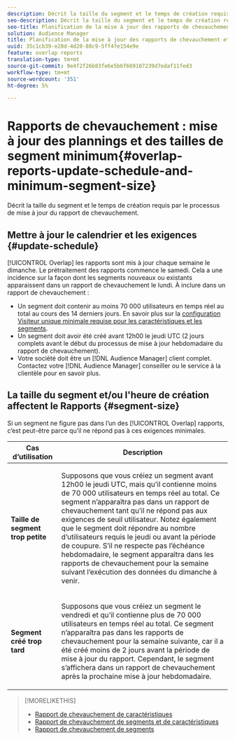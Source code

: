 ```yaml
---
description: Décrit la taille du segment et le temps de création requis par le processus de mise à jour du rapport de chevauchement.
seo-description: Décrit la taille du segment et le temps de création requis par le processus de mise à jour du rapport de chevauchement.
seo-title: Planification de la mise à jour des rapports de chevauchement et taille minimale du segment
solution: Audience Manager
title: Planification de la mise à jour des rapports de chevauchement et taille minimale du segment
uuid: 35c1cb39-e28d-4d20-88c9-5ff4fe154e9e
feature: overlap reports
translation-type: tm+mt
source-git-commit: 9e4f2f26b83fe6e5b6f669107239d7edaf11fed3
workflow-type: tm+mt
source-wordcount: '351'
ht-degree: 5%

---
```



# Rapports de chevauchement : mise à jour des plannings et des tailles de segment minimum{#overlap-reports-update-schedule-and-minimum-segment-size}

Décrit la taille du segment et le temps de création requis par le processus de mise à jour du rapport de chevauchement.

## Mettre à jour le calendrier et les exigences {#update-schedule}

[!UICONTROL Overlap] les rapports sont mis à jour chaque semaine le dimanche. Le prétraitement des rapports commence le samedi. Cela a une incidence sur la façon dont les segments nouveaux ou existants apparaissent dans un rapport de chevauchement le lundi. À inclure dans un rapport de chevauchement :

* Un segment doit contenir au moins 70 000 utilisateurs en temps réel au total au cours des 14 derniers jours. En savoir plus sur la [configuration Visiteur unique minimale requise pour les caractéristiques et les segments](../../reporting/report-sampling.md#data-sampling-ratio).
* Un segment doit avoir été créé avant 12h00 le jeudi UTC (2 jours complets avant le début du processus de mise à jour hebdomadaire du rapport de chevauchement).
* Votre société doit être un [!DNL Audience Manager] client complet. Contactez votre [!DNL Audience Manager] conseiller ou le service à la clientèle pour en savoir plus.

## La taille du segment et/ou l&#39;heure de création affectent le Rapports {#segment-size}

Si un segment ne figure pas dans l’un des [!UICONTROL Overlap] rapports, c’est peut-être parce qu’il ne répond pas à ces exigences minimales.

<table id="table_BE2937C1FA314BBDBD1D026321D6E6B1"> 
 <thead> 
  <tr> 
   <th colname="col1" class="entry"> Cas d’utilisation </th> 
   <th colname="col2" class="entry"> Description </th> 
  </tr> 
 </thead>
 <tbody> 
  <tr> 
   <td colname="col1"> <p> <b>Taille de segment trop petite</b> </p> </td> 
   <td colname="col2"> <p>Supposons que vous créiez un segment avant 12h00 le jeudi UTC, mais qu’il contienne moins de 70 000 utilisateurs en temps réel au total. Ce segment n’apparaîtra pas dans un rapport <span class="wintitle"> de chevauchement</span> tant qu’il ne répond pas aux exigences de seuil utilisateur. Notez également que le segment doit répondre au nombre d’utilisateurs requis le jeudi ou avant la période de coupure. S’il ne respecte pas l’échéance hebdomadaire, le segment apparaîtra dans les rapports <span class="wintitle"> de chevauchement</span> pour la semaine suivant l’exécution des données du dimanche à venir. </p> </td> 
  </tr> 
  <tr> 
   <td colname="col1"> <p> <b>Segment créé trop tard</b> </p> </td> 
   <td colname="col2"> <p>Supposons que vous créiez un segment le vendredi et qu’il contienne plus de 70 000 utilisateurs en temps réel au total. Ce segment n’apparaîtra pas dans les rapports <span class="wintitle"> de chevauchement</span> pour la semaine suivante, car il a été créé moins de 2 jours avant la période de mise à jour du rapport. Cependant, le segment s’affichera dans un rapport <span class="wintitle"></span> de chevauchement après la prochaine mise à jour hebdomadaire. </p> </td> 
  </tr> 
 </tbody> 
</table>

>[!MORELIKETHIS]
>
>* [Rapport de chevauchement de caractéristiques](../../reporting/dynamic-reports/trait-trait-overlap-report.md#trait-to-trait-overlap-report)
>* [Rapport de chevauchement de segments et de caractéristiques](../../reporting/dynamic-reports/segment-trait-overlap-report.md)
>* [Rapport de chevauchement de segments](../../reporting/dynamic-reports/segment-segment-overlap-report.md)

